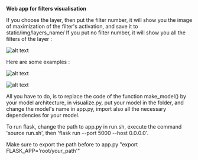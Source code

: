 **Web app for filters visualisation**

If you choose the layer, then put the filter number, it will show you the image of maximization of the filter's activation, and save it to static/img/layers_name/
If you put no filter number, it will show you all the filters of the layer :

![alt text](https://github.com/appchoose/layer-visualisation/blob/master/image/img3.png)

Here are some examples : 

![alt text](https://github.com/appchoose/layer-visualisation/blob/master/image/img1.png)

![alt text](https://github.com/appchoose/layer-visualisation/blob/master/image/img2.png)

All you have to do, is to replace the code of the function make_model() by your model architecture, in visualize.py,
put your model in the folder, and change the model's name in app.py, import also all the necessary dependencies for your model.

To run flask, change the path to app.py in run.sh, execute the command 'source run.sh',
then 'flask run --port 5000 --host 0.0.0.0'.

Make sure to export the path before to app.py "export FLASK_APP='root/your_path'" 
